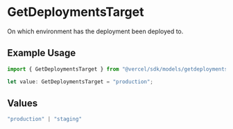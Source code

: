 # GetDeploymentsTarget

On which environment has the deployment been deployed to.

## Example Usage

```typescript
import { GetDeploymentsTarget } from "@vercel/sdk/models/getdeploymentsop.js";

let value: GetDeploymentsTarget = "production";
```

## Values

```typescript
"production" | "staging"
```